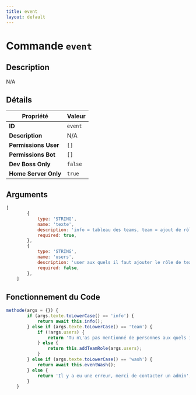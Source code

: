 ```yaml
---
title: event
layout: default
---
```


# Commande `event`

## Description

N/A

## Détails

| Propriété | Valeur |
| --- | --- |
| **ID** | `event` |
| **Description** | N/A |
| **Permissions User** | `[]` |
| **Permissions Bot** | `[]` |
| **Dev Boss Only** | `false` |
| **Home Server Only** | `true` |

## Arguments

```javascript
[
        {
            type: 'STRING',
            name: 'texte',
            description: 'info = tableau des teams, team = ajout de rôle team',
            required: true,
        },
        {
            type: 'STRING',
            name: 'users',
            description: 'user aux quels il faut ajouter le rôle de team',
            required: false,
        },
    ]
```

## Fonctionnement du Code

```javascript
methode(args = {}) {
        if (args.texte.toLowerCase() == 'info') {
            return await this.info();
        } else if (args.texte.toLowerCase() == 'team') {
            if (!args.users) {
                return 'Tu n\'as pas mentionné de personnes aux quels il faut que j\'ajoute le rôle';
            } else {
                return this.addTeamRole(args.users);
            }
        } else if (args.texte.toLowerCase() == 'wash') {
            return await this.eventWash();
        } else {
            return 'Il y a eu une erreur, merci de contacter un admin';
        }
    }
```
